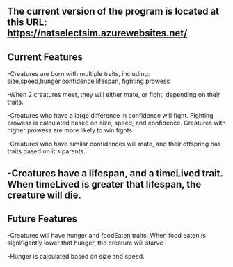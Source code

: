 The current version of the program is located at this URL: https://natselectsim.azurewebsites.net/
-------------------------
Current Features
-------------------------
-Creatures are born with multiple traits, including: size,speed,hunger,confidence,lifespan, fighting prowess

-When 2 creatures meet, they will either mate, or fight, depending on their traits.

-Creatures who have a large difference in confidence will fight. Fighting prowess is calculated based on size, speed, and confidence. Creatures with higher prowess are more likely to win fights

-Creatures who have similar confidences will mate, and their offspring has traits based on it's parents.

-Creatures have a lifespan, and a timeLived trait. When timeLived is greater that lifespan, the creature will die.
-------------------------
Future Features
-------------------------
-Creatures will have hunger and foodEaten traits. When food eaten is signifigantly lower that hunger, the creature will starve

-Hunger is calculated based on size and speed.
